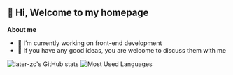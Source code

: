 ## 👋 Hi, Welcome to my homepage 
**About me**
- 🧱 I’m currently working on front-end development
- 🍻 If you have any good ideas, you are welcome to discuss them with me

![later-zc's GitHub stats](https://github-readme-stats.vercel.app/api?username=later-zc&show_icons=true&theme=shadow_blue&count_private=true)
![Most Used Languages](https://github-readme-stats.vercel.app/api/top-langs/?username=later-zc&theme=dark&layout=compact)

<!--
**later-zc/later-zc** is a ✨ _special_ ✨ repository because its `README.md` (this file) appears on your GitHub profile.

Here are some ideas to get you started:

- 🔭 I’m currently working on Web development
- 🌱 I’m currently learning Vue, React and Node
- 👯 I’m looking to collaborate on ...
- 🤔 I’m looking for help with ...
- 💬 Ask me about ...
- 📫 How to reach me: ...
- 😄 Pronouns: ...
- ⚡ Fun fact: ...
-->
